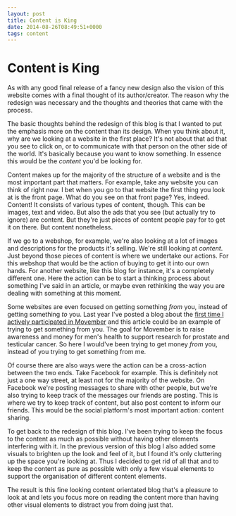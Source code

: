 ```yaml
---
layout: post
title: Content is King
date: 2014-08-26T08:49:51+0000
tags: content
---
```


# Content is King

As with any good final release of a fancy new design also the vision of this website comes with a final thought of its author/creator. The reason why the redesign was necessary and the thoughts and theories that came with the process.


The basic thoughts behind the redesign of this blog is that I wanted to put the emphasis more on the content than its design. When you think about it, why are we looking at a website in the first place? It's not about that ad that you see to click on, or to communicate with that person on the other side of the world. It's basically because you want to know something. In essence this would be the *content* you'd be looking for.

Content makes up for the majority of the structure of a website and is the most important part that matters. For example, take any website you can think of right now. I bet when you go to that website the first thing you look at is the front page. What do you see on that front page? Yes, indeed. Content! It consists of various types of content, though. This can be images, text and video. But also the ads that you see (but actually try to ignore) are content. But they're just pieces of content people pay for to get it on there. But content nonetheless.

If we go to a webshop, for example, we're also looking at a lot of images and descriptions for the products it's selling. We're still looking at *content*. Just beyond those pieces of content is where we undertake our actions. For this webshop that would be the action of buying to get it into our own hands. For another website, like this blog for instance, it's a completely different one. Here the action can be to start a thinking process about something I've said in an article, or maybe even rethinking the way you are dealing with something at this moment.

Some websites are even focused on getting something *from* you, instead of getting something *to* you. Last year I've posted a blog about the [first time I actively participated in Movember](http://markdejong.com/) and this article could be an example of trying to get something from you. The goal for Movember is to raise awareness and money for men's health to support research for prostate and testicular cancer. So here I would've been trying to get money *from* you, instead of you trying to get something from me.

Of course there are also ways were the action can be a cross-action between the two ends. Take Facebook for example. This is definitely not just a one way street, at least not for the majority of the website. On Facebook we're posting messages to share with other people, but we're also trying to keep track of the messages our friends are posting. This is where we try to keep track of content, but also post content to inform our friends. This would be the social platform's most important action: content sharing.

To get back to the redesign of this blog. I've been trying to keep the focus to the content as much as possible without having other elements interfering with it. In the previous version of this blog I also added some visuals to brighten up the look and feel of it, but I found it's only cluttering up the space you're looking at. Thus I decided to get rid of all that and to keep the content as pure as possible with only a few visual elements to support the organisation of different content elements.

The result is this fine looking content orientated blog that's a pleasure to look at and lets you focus more on reading the content more than having other visual elements to distract you from doing just that.
